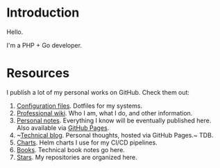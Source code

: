 # Introduction

Hello.

I'm a PHP + Go developer.

# Resources

I publish a lot of my personal works on GitHub. Check them out:

1. [Configuration files](https://github.com/ganiulis/dotfiles). Dotfiles for my systems.
2. [Professional wiki](https://github.com/ganiulis/ganiulis/wiki). Who I am, what I do, and other information.
3. [Personal notes](https://github.com/ganiulis/personal-notes). Everything I know will be eventually published here. Also available via [GitHub Pages](https://ganiulis.github.io/personal-notes/).
4. ~[Technical blog](https://ganiulis.github.io). Personal thoughts, hosted via GitHub Pages.~ TDB.
5. [Charts](https://github.com/ganiulis/charts). Helm charts I use for my CI/CD pipelines.
6. [Books](https://github.com/ganiulis/ganiulis/wiki/Books). Technical book notes go here.
7. [Stars](https://github.com/ganiulis?tab=stars). My repositories are organized here.
